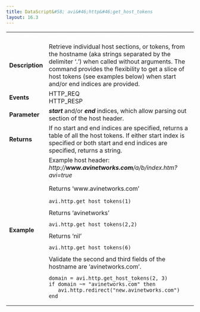 ```yaml
---
title: DataScript&#58; avi&#46;http&#46;get_host_tokens
layout: 16.3
---
```

<table class="table table-hover table table-bordered table-hover">  
<tbody>       
<tr>   
<td><span style="color: white; font-size: medium;"><strong>Function</strong></span></td>
<td><span style="color: white;"><b>avi.http.get_host_tokens( [start [, end]] )</b></span></td>
</tr>
<tr>   
<td><span style="font-size: medium;"><strong>Description</strong></span></td>
<td>Retrieve individual host sections, or tokens, from the hostname (aka strings separated by the delimiter ‘.’) when called without arguments. The command provides the flexibility to get a slice of host tokens (see examples below) when start and/or end indices are provided.</td>
</tr>
<tr>   
<td><span style="font-size: medium;"><strong>Events</strong></span></td>
<td>HTTP_REQ<br> HTTP_RESP</td>
</tr>
<tr>   
<td><span style="font-size: medium;"><strong>Parameter</strong></span></td>
<td><strong><em>start</em> </strong>and/or <em><strong>end</strong> </em>indices, which allow parsing out section of the host header.</td>
</tr>
<tr>   
<td><span style="font-size: medium;"><strong>Returns</strong></span></td>
<td>If no start and end indices are specified, returns a table of all the host tokens. If either start index is specified or both start and end indices are specified, returns a string.</td>
</tr>
<tr>   
<td><span style="font-size: medium;"><strong>Example</strong></span></td>
<td>Example host header: <em>http://<strong>www.avinetworks.com</strong>/a/b/index.htm?avi=true</em><p></p> <p>Returns ‘www.avinetworks.com’<br> 
 <!-- Crayon Syntax Highlighter v2.7.1 --> </p><pre><code class="language-lua">avi.http.get_host_tokens(1)</code></pre> 
<!-- [Format Time: 0.0003 seconds] --> Returns ‘avinetworks’<br> 
<!-- Crayon Syntax Highlighter v2.7.1 --> <pre><code class="language-lua">avi.http.get_host_tokens(2,2)</code></pre> 
<!-- [Format Time: 0.0003 seconds] --> Returns ‘nil’<br> 
<!-- Crayon Syntax Highlighter v2.7.1 --> <pre><code class="language-lua">avi.http.get_host_tokens(6)</code></pre> 
<!-- [Format Time: 0.0002 seconds] --> Validate the second and third fields of the hostname are ‘avinetworks.com’.<br> 
<!-- Crayon Syntax Highlighter v2.7.1 --> <pre><code class="language-lua">domain = avi.http.get_host_tokens(2, 3)
if domain ~= "avinetworks.com" then
   avi.http.redirect("new.avinetworks.com")
end</code></pre> 
<!-- [Format Time: 0.0006 seconds] --></td>
</tr>
</tbody>
</table> 